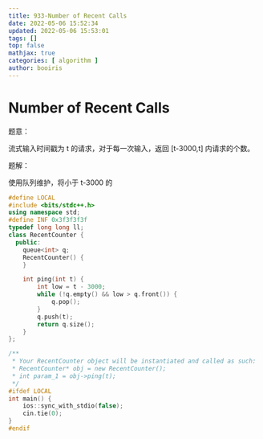 ```yaml
---
title: 933-Number of Recent Calls 
date: 2022-05-06 15:52:34 
updated: 2022-05-06 15:53:01
tags: [] 
top: false
mathjax: true
categories: [ algorithm ]
author: booiris
---
```


# Number of Recent Calls

题意：

流式输入时间戳为 t 的请求，对于每一次输入，返回 [t-3000,t] 内请求的个数。

题解：

使用队列维护，将小于 t-3000 的

```cpp
#define LOCAL
#include <bits/stdc++.h>
using namespace std;
#define INF 0x3f3f3f3f
typedef long long ll;
class RecentCounter {
  public:
    queue<int> q;
    RecentCounter() {
    }

    int ping(int t) {
        int low = t - 3000;
        while (!q.empty() && low > q.front()) {
            q.pop();
        }
        q.push(t);
        return q.size();
    }
};

/**
 * Your RecentCounter object will be instantiated and called as such:
 * RecentCounter* obj = new RecentCounter();
 * int param_1 = obj->ping(t);
 */
#ifdef LOCAL
int main() {
    ios::sync_with_stdio(false);
    cin.tie(0);
}
#endif
```
